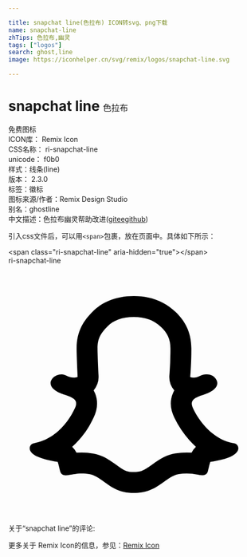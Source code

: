 ```yaml
---

title: snapchat line(色拉布) ICON转svg、png下载
name: snapchat-line
zhTips: 色拉布,幽灵
tags: ["logos"]
search: ghost,line
image: https://iconhelper.cn/svg/remix/logos/snapchat-line.svg

---
```


# snapchat line  <small style="font-size: 60%;font-weight: 100">色拉布</small>


<div class="detail-page">
<p>
<span><span class="badge-success badge">免费图标</span> </span>
<br/>
<span>
ICON库：
<span class="badge-secondary badge">Remix Icon</span> 
</span>
<br/>
<span>
CSS名称：
<span class="badge-secondary badge">ri-snapchat-line</span> 
</span>
<br/>
<span>
unicode：
<span class="badge-secondary badge">f0b0</span> 
<copy-btn content='f0b0' btn-title=""></copy-btn>
<copy-btn :content='String.fromCodePoint(parseInt("f0b0", 16))' btn-title="复制U"></copy-btn>
</span><br/><span>样式：<span class="badge-light badge">线条(line)</span></span>
<br/>
<span>
版本：
<span class="badge-secondary badge">2.3.0</span> 
</span><br/><span>标签：<span class="badge-light badge"><router-link to="/tags/logos.html">徽标</router-link></span></span>
<br/>
<span>图标来源/作者：<span class="badge-light badge">Remix Design Studio</span></span> 
<br/>
<span>别名：<span class="badge-light badge">ghost</span><span class="badge-light badge">line</span></span><br/><span class="zh-detail">中文描述：<span class="badge-primary badge">色拉布</span><span class="badge-primary badge">幽灵</span><span class="help-link"><span>帮助改进</span>(<a href="https://gitee.com/liuwave/icon-helper/edit/master/json/remix/logos/snapchat-line.json" target="_blank" rel="noopener noreferrer">gitee</a><a href="https://github.com/liuwave/icon-helper/edit/master/json/remix/logos/snapchat-line.json" target="_blank" rel="noopener noreferrer">github</a></span>)</span><br/>
</p>
</div>
<div class="alert alert-dark">
  <i class="ri-snapchat-line ri-xs"></i>
  <i class="ri-snapchat-line ri-sm"></i>
  <i class="ri-snapchat-line ri-lg"></i>
  <i class="ri-snapchat-line ri-2x"></i>
  <i class="ri-snapchat-line ri-3x"></i>
  <i class="ri-snapchat-line ri-5x"></i>
  <i class="ri-snapchat-line ri-7x"></i>
</div>
<div>
  <p>引入css文件后，可以用<code>&lt;span&gt;</code>包裹，放在页面中。具体如下所示：    
  </p>
  <div class="alert alert-primary" style="font-size: 14px">
    &lt;span class="ri-snapchat-line" aria-hidden="true"&gt;&lt;/span&gt;
    <copy-btn content='<span class="ri-snapchat-line" aria-hidden="true"></span>'></copy-btn>
  </div>
  <div class="alert alert-secondary">
    <i class="ri-snapchat-line"
    style="font-size: 24px"
    aria-hidden="true"></i> ri-snapchat-line
    <copy-btn content="ri-snapchat-line" btn-title="复制图标名称"></copy-btn>
  </div>
</div>
<div id="svg" class="svg-wrap">
<svg xmlns="http://www.w3.org/2000/svg" viewBox="0 0 24 24">
    <g>
        <path fill="none" d="M0 0h24v24H0z"/>
        <path fill-rule="nonzero" d="M15.396 10.58l.02-.249a32.392 32.392 0 0 0 .083-2.326c0-.87-.294-1.486-.914-2.063-.66-.614-1.459-.942-2.59-.942-1.137 0-1.958.335-2.51.888-.696.695-.958 1.218-.958 2.1 0 .521.061 1.994.096 2.618a2 2 0 0 1-.469 1.402c.055.098.105.204.153.317.3.771.198 1.543-.152 2.271-.392.818-.731 1.393-1.41 2.154a7.973 7.973 0 0 1-.642.643 1.999 1.999 0 0 1 .412.565 5.886 5.886 0 0 1 1.585.074c.81.146 1.324.434 2.194 1.061l.016.011.213.152c.619.44.877.546 1.473.546.609 0 .91-.121 1.523-.552l.207-.146c.876-.632 1.407-.928 2.231-1.076a6.664 6.664 0 0 1 1.559-.074 1.999 1.999 0 0 1 .417-.567 8.409 8.409 0 0 1-.616-.616 9.235 9.235 0 0 1-1.447-2.16c-.363-.749-.47-1.54-.137-2.321.04-.098.085-.19.132-.276a2 2 0 0 1-.469-1.435zm-10.315-.102c.419 0 .6.305 1.219.305.157 0 .26-.035.326-.066-.009-.156-.099-1.986-.099-2.729 0-1.688.72-2.69 1.543-3.514C8.893 3.65 10.175 3 11.996 3c1.82 0 3.066.653 3.952 1.478.886.825 1.551 1.93 1.551 3.528 0 1.555-.099 2.594-.108 2.716a.59.59 0 0 0 .279.065c.63 0 .63-.31 1.33-.31.685 0 .983.57.983.823 0 .621-.833.967-1.33 1.126-.369.117-.931.291-1.075.635-.074.174-.043.4.092.678.003.008 1.26 2.883 3.93 3.326.235.035.391.241.391.483 0 .332-.37.617-.726.782-.443.2-1.091.37-1.952.505-.043.078-.134.485-.235.887-.135.542-.801.366-.991.326A4.997 4.997 0 0 0 16.291 20c-.482.087-.913.378-1.395.726-.713.504-1.465 1.076-2.9 1.076-1.436 0-2.144-.572-2.857-1.076-.482-.348-.905-.637-1.396-.726-.898-.163-1.57.036-1.795.057-.226.02-.842.244-.996-.327-.045-.166-.191-.808-.235-.895-.856-.135-1.508-.313-1.952-.513-.365-.165-.726-.443-.726-.779 0-.235.158-.44.391-.482 2.644-.483 3.766-3.005 3.922-3.33.132-.276.161-.5.091-.679-.143-.343-.704-.513-1.073-.635-.105-.034-1.336-.373-1.336-1.117 0-.24.205-.573.582-.73a1.36 1.36 0 0 1 .465-.092z"/>
    </g>
</svg>

</div>
<detail full-name='ri-snapchat-line'></detail>  
<div>
<p>关于“snapchat line”的评论:</p>
</div>
<Vssue title="关于“snapchat line”的评论" ></Vssue>    
<div><p>更多关于  Remix Icon的信息，参见：<a target="_blank" href="https://iconhelper.cn/remix.html">Remix Icon</a>
</p></div>

